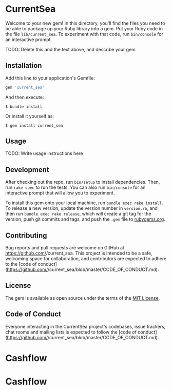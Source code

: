 # CurrentSea

Welcome to your new gem! In this directory, you'll find the files you need to be able to package up your Ruby library into a gem. Put your Ruby code in the file `lib/current_sea`. To experiment with that code, run `bin/console` for an interactive prompt.

TODO: Delete this and the text above, and describe your gem

## Installation

Add this line to your application's Gemfile:

```ruby
gem 'current_sea'
```

And then execute:

    $ bundle install

Or install it yourself as:

    $ gem install current_sea

## Usage

TODO: Write usage instructions here

## Development

After checking out the repo, run `bin/setup` to install dependencies. Then, run `rake spec` to run the tests. You can also run `bin/console` for an interactive prompt that will allow you to experiment.

To install this gem onto your local machine, run `bundle exec rake install`. To release a new version, update the version number in `version.rb`, and then run `bundle exec rake release`, which will create a git tag for the version, push git commits and tags, and push the `.gem` file to [rubygems.org](https://rubygems.org).

## Contributing

Bug reports and pull requests are welcome on GitHub at https://github.com/<github username>/current_sea. This project is intended to be a safe, welcoming space for collaboration, and contributors are expected to adhere to the [code of conduct](https://github.com/<github username>/current_sea/blob/master/CODE_OF_CONDUCT.md).


## License

The gem is available as open source under the terms of the [MIT License](https://opensource.org/licenses/MIT).

## Code of Conduct

Everyone interacting in the CurrentSea project's codebases, issue trackers, chat rooms and mailing lists is expected to follow the [code of conduct](https://github.com/<github username>/current_sea/blob/master/CODE_OF_CONDUCT.md).
# Cashflow
# Cashflow
